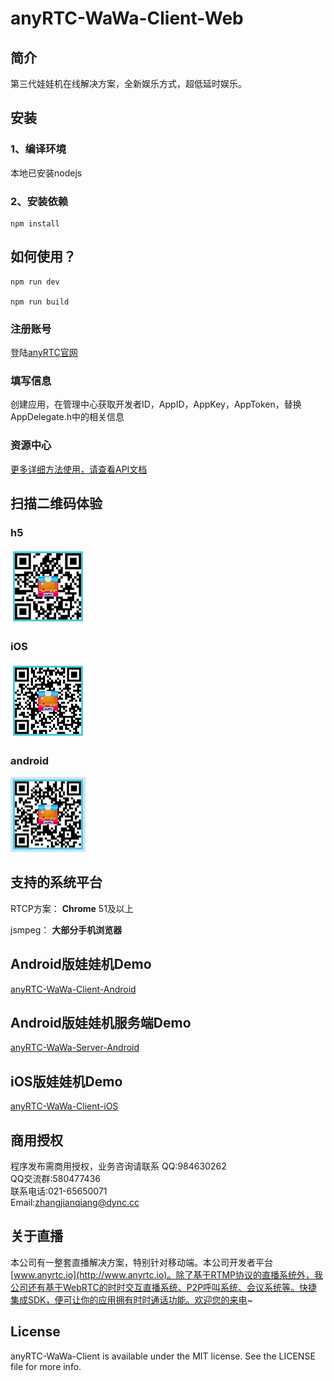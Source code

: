 # anyRTC-WaWa-Client-Web

## 简介
第三代娃娃机在线解决方案，全新娱乐方式，超低延时娱乐。</br>

## 安装
### 1、编译环境
本地已安装nodejs

### 2、安装依赖
    npm install


## 如何使用？

    npm run dev

    npm run build

### 注册账号
登陆[anyRTC官网](https://www.anyrtc.io/)

### 填写信息
创建应用，在管理中心获取开发者ID，AppID，AppKey，AppToken，替换AppDelegate.h中的相关信息


### 资源中心
[更多详细方法使用，请查看API文档](https://www.anyrtc.io/resoure)


## 扫描二维码体验

### h5
![anyRTC_WaWaji_h5](anyRTC_WaWaji_h5.png)</br>
### iOS
![anyRTC_WaWaji_iOS](anyRTC_WaWaji_iOS.png)</br>
### android
![anyRTC_WaWaji_android](anyRTC_WaWaji_android.png)</br>



## 支持的系统平台

RTCP方案：
**Chrome** 51及以上

jsmpeg：
**大部分手机浏览器**

## Android版娃娃机Demo
[anyRTC-WaWa-Client-Android](https://github.com/AnyRTC/anyRTC-WaWa-Client-Android)
## Android版娃娃机服务端Demo
[anyRTC-WaWa-Server-Android](https://github.com/AnyRTC/anyRTC-WaWa-Server-Android)
## iOS版娃娃机Demo
[anyRTC-WaWa-Client-iOS](https://github.com/AnyRTC/anyRTC-WaWa-Client-iOS)

## 商用授权
程序发布需商用授权，业务咨询请联系
QQ:984630262 </br>
QQ交流群:580477436</br>
联系电话:021-65650071</br>
Email:zhangjianqiang@dync.cc</br>

## 关于直播
本公司有一整套直播解决方案，特别针对移动端。本公司开发者平台[www.anyrtc.io](http://www.anyrtc.io)。除了基于RTMP协议的直播系统外，我公司还有基于WebRTC的时时交互直播系统、P2P呼叫系统、会议系统等。快捷集成SDK，便可让你的应用拥有时时通话功能。欢迎您的来电~
## License

anyRTC-WaWa-Client is available under the MIT license. See the LICENSE file for more info.

